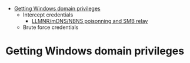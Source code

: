 
<!-- MarkdownTOC depth=3 autolink=true -->

- [Getting Windows domain privileges](#getting-windows-domain-privileges)
    - Intercept credentials
        - [LLMNR/mDNS/NBNS poisonning and SMB relay](../Credential%20Access/ca-1.md)
    - Brute force credentials

<!-- /MarkdownTOC -->

# Getting Windows domain privileges


